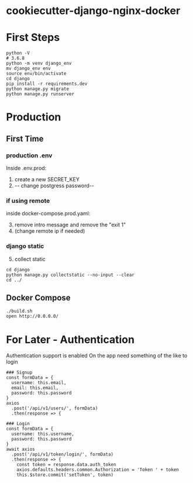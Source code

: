 # cookiecutter-django-nginx-docker

# First Steps
```
python -V
# 3.6.8
python -m venv django_env
mv django_env env
source env/bin/activate
cd django
pip install -r requirements.dev
python manage.py migrate
python manage.py runserver
```

# Production

## First Time
### production .env

Inside .env.prod:

1. create a new SECRET_KEY
2. -- change postgress password--

### if using remote

inside docker-compose.prod.yaml:

3. remove intro message and remove the "exit 1"
4. (change remote ip if needed)

### django static

5. collect static 
```
cd django
python manage.py collectstatic --no-input --clear
cd ../
```


## Docker Compose

```
./build.sh
open http://0.0.0.0/
```

# For Later - Authentication

Authentication support is enabled
On the app need something of the like to login

```
### Signup
const formData = {
  username: this.email,
  email: this.email,
  password: this.password
}
axios
  .post('/api/v1/users/', formData)
  .then(response => {

### Login
const formData = {
  username: this.username,
  password: this.password
}
await axios
  .post('/api/v1/token/login/', formData)
  .then(response => {
    const token = response.data.auth_token
    axios.defaults.headers.common.Authorization = 'Token ' + token
    this.$store.commit('setToken', token)
```
